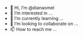 - 👋 Hi, I’m @dianaomel
- 👀 I’m interested in ...
- 🌱 I’m currently learning ...
- 💞️ I’m looking to collaborate on ...
- 📫 How to reach me ...

<!---
dianaomel/dianaomel is a ✨ special ✨ repository because its `README.md` (this file) appears on your GitHub profile.
You can click the Preview link to take a look at your changes.
--->
